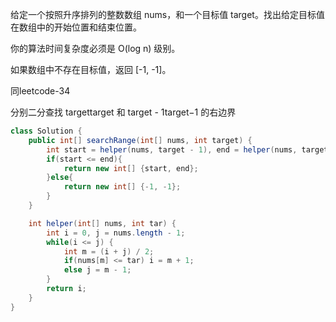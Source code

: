 给定一个按照升序排列的整数数组 nums，和一个目标值 target。找出给定目标值在数组中的开始位置和结束位置。

你的算法时间复杂度必须是 O(log n) 级别。

如果数组中不存在目标值，返回 [-1, -1]。



同leetcode-34

分别二分查找 targettarget 和 target - 1target−1 的右边界

```Java
class Solution {
    public int[] searchRange(int[] nums, int target) {
        int start = helper(nums, target - 1), end = helper(nums, target) - 1;
        if(start <= end){
            return new int[] {start, end};
        }else{
            return new int[] {-1, -1};
        }
    }

    int helper(int[] nums, int tar) {
        int i = 0, j = nums.length - 1;
        while(i <= j) {
            int m = (i + j) / 2;
            if(nums[m] <= tar) i = m + 1;
            else j = m - 1;
        }
        return i;
    }
}
```